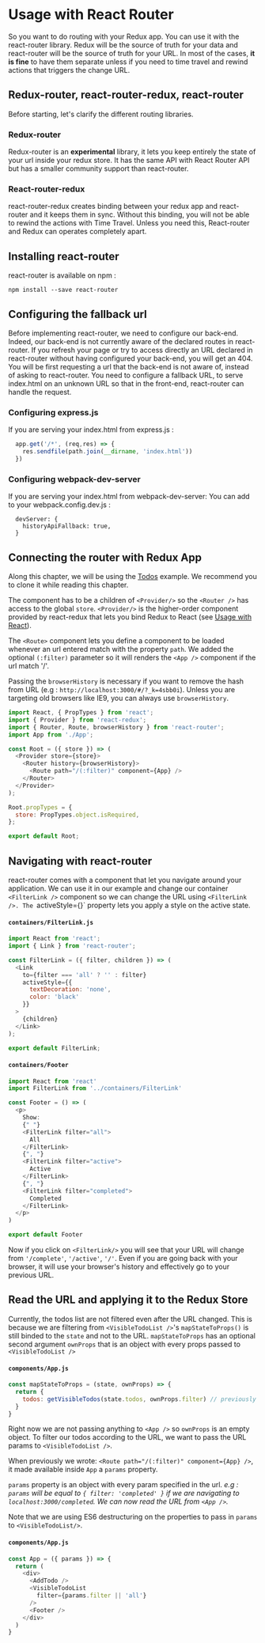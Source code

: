 # Usage with React Router

So you want to do routing with your Redux app. You can use it with the react-router library. Redux will be the source of truth for your data and react-router will be the source of truth for your URL. In most of the cases, **it is fine** to have them separate unless if you need to time travel and rewind actions that triggers the change URL.

## Redux-router, react-router-redux, react-router
Before starting, let's clarify the different routing libraries.

### Redux-router
Redux-router is an **experimental** library, it lets you keep entirely the state of your url inside your redux store. It has the same API with React Router API but has a smaller community support than react-router.

### React-router-redux
react-router-redux creates binding between your redux app and react-router and it keeps them in sync. Without this binding, you will not be able to rewind the actions with Time Travel. Unless you need this, React-router and Redux can operates completely apart.


## Installing react-router
react-router is available on npm :

`npm install --save react-router`

## Configuring the fallback url

Before implementing react-router, we need to configure our back-end. Indeed, our back-end is not currently aware of the declared routes in react-router. If you refresh your page or try to access directly an URL declared in react-router without having configured your back-end, you will get an 404. You will be first requesting a url that the back-end is not aware of, instead of asking to react-router. You need to configure a fallback URL, to serve index.html on an unknown URL so that in the front-end, react-router can handle the request.

### Configuring express.js
If you are serving your index.html from express.js :
``` js
  app.get('/*', (req,res) => {
    res.sendfile(path.join(__dirname, 'index.html'))
  })
```

### Configuring webpack-dev-server
If you are serving your index.html from webpack-dev-server:
You can add to your webpack.config.dev.js :
```
  devServer: {
    historyApiFallback: true,
  }
```

## Connecting the router with Redux App

Along this chapter, we will be using the [Todos](https://github.com/reactjs/redux/tree/master/examples/todos) example. We recommend you to clone it while reading this chapter.

The <Router /> component has to be a children of `<Provider/>` so the `<Router />` has access to the global `store`. `<Provider/>` is the higher-order component provided by react-redux that lets you bind Redux to React (see [Usage with React](../basics/UsageWithReact.md)).

The `<Route>` component lets you define a component to be loaded whenever an url entered match with the property `path`. We added the optional `(:filter)` parameter so it will renders the `<App />` component if the url match '/'.

Passing the `browserHistory` is necessary if you want to remove the hash from URL (e.g : `http://localhost:3000/#/?_k=4sbb0i`). Unless you are targeting old browsers like IE9, you can always use `browserHistory`.

``` js
import React, { PropTypes } from 'react';
import { Provider } from 'react-redux';
import { Router, Route, browserHistory } from 'react-router';
import App from './App';

const Root = ({ store }) => (
  <Provider store={store}>
    <Router history={browserHistory}>
      <Route path="/(:filter)" component={App} />
    </Router>
  </Provider>
);

Root.propTypes = {
  store: PropTypes.object.isRequired,
};

export default Root;
```

## Navigating with react-router

react-router comes with a [<Link/>](https://github.com/reactjs/react-router/blob/master/docs/API.md#link) component that let you navigate around your application. We can use it in our example and change our container `<FilterLink />` component so we can change the URL using `<FilterLink />. The `activeStyle={}` property lets you apply a style on the active state.


#### `containers/FilterLink.js`
```js
import React from 'react';
import { Link } from 'react-router';

const FilterLink = ({ filter, children }) => (
  <Link
    to={filter === 'all' ? '' : filter}
    activeStyle={{
      textDecoration: 'none',
      color: 'black'
    }}
  >
    {children}
  </Link>
);

export default FilterLink;
```

#### `containers/Footer`
```js
import React from 'react'
import FilterLink from '../containers/FilterLink'

const Footer = () => (
  <p>
    Show:
    {" "}
    <FilterLink filter="all">
      All
    </FilterLink>
    {", "}
    <FilterLink filter="active">
      Active
    </FilterLink>
    {", "}
    <FilterLink filter="completed">
      Completed
    </FilterLink>
  </p>
)

export default Footer
```

Now if you click on `<FilterLink/>` you will see that your URL will change from `'/complete'`, `'/active'`, `'/'`. Even if you are going back with your browser, it will use your browser's history and effectively go to your previous URL.

## Read the URL and applying it to the Redux Store

Currently, the todos list are not filtered even after the URL changed. This is because we are filtering from `<VisibleTodoList />`'s `mapStateToProps()` is still binded to the `state` and not to the URL. `mapStateToProps` has an optional second argument `ownProps` that is an object with every props passed to `<VisibleTodoList />`
#### `components/App.js`
```js
const mapStateToProps = (state, ownProps) => {
  return {
    todos: getVisibleTodos(state.todos, ownProps.filter) // previously was getVisibleTodos(state.todos, state.visibilityFilter)
  }
}
```

Right now we are not passing anything to `<App />` so `ownProps` is an empty object. To filter our todos according to the URL, we want to pass the URL params to `<VisibleTodoList />`.

When previously we wrote:  `<Route path="/(:filter)" component={App} />`, it made available inside `App` a `params` property.

`params` property is an object with every param specified in the url. *e.g : `params` will be equal to `{ filter: 'completed' }` if we are navigating to `localhost:3000/completed`. We can now read the URL from `<App />`.*

Note that we are using ES6 destructuring on the properties to pass in `params` to `<VisibleTodoList/>`.

#### `components/App.js`
```js
const App = ({ params }) => {
  return (
    <div>
      <AddTodo />
      <VisibleTodoList
        filter={params.filter || 'all'}
      />
      <Footer />
    </div>
  )
}
```
